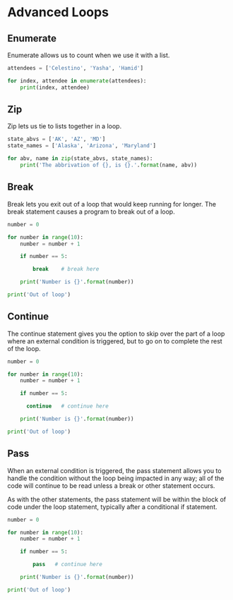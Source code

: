 # Advanced Loops

## Enumerate
Enumerate allows us to count when we use it with a list.

```python
attendees = ['Celestino', 'Yasha', 'Hamid']

for index, attendee in enumerate(attendees):
    print(index, attendee)
```

## Zip
Zip lets us tie to lists together in a loop.
```python
state_abvs = ['AK', 'AZ', 'MD']
state_names = ['Alaska', 'Arizona', 'Maryland']

for abv, name in zip(state_abvs, state_names):
    print('The abbrivation of {}, is {}.'.format(name, abv))
```
## Break
Break lets you exit out of a loop that would keep running for longer. The break statement causes a program to break out of a loop.

```python
number = 0

for number in range(10):
    number = number + 1

    if number == 5:

        break    # break here

    print('Number is {}'.format(number))

print('Out of loop')
```

## Continue
The continue statement gives you the option to skip over the part of a loop where an external condition is triggered, but to go on to complete the rest of the loop.

```python
number = 0

for number in range(10):
    number = number + 1

    if number == 5:

      continue   # continue here

    print('Number is {}'.format(number))

print('Out of loop')
```

## Pass
When an external condition is triggered, the pass statement allows you to handle the condition without the loop being impacted in any way; all of the code will continue to be read unless a break or other statement occurs.

As with the other statements, the pass statement will be within the block of code under the loop statement, typically after a conditional if statement.

```python
number = 0

for number in range(10):
    number = number + 1

    if number == 5:

        pass   # continue here

    print('Number is {}'.format(number))

print('Out of loop')
```
